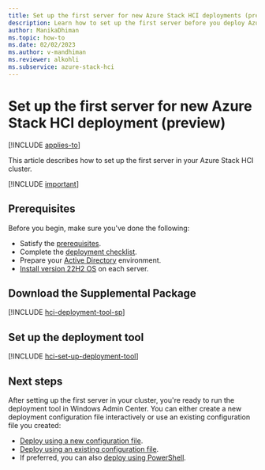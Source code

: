 ```yaml
--- 
title: Set up the first server for new Azure Stack HCI deployments (preview) 
description: Learn how to set up the first server before you deploy Azure Stack HCI (preview).
author: ManikaDhiman
ms.topic: how-to
ms.date: 02/02/2023
ms.author: v-mandhiman
ms.reviewer: alkohli
ms.subservice: azure-stack-hci
---
```


# Set up the first server for new Azure Stack HCI deployment (preview)

[!INCLUDE [applies-to](../../includes/hci-applies-to-supplemental-package.md)]

This article describes how to set up the first server in your Azure Stack HCI cluster.

[!INCLUDE [important](../../includes/hci-preview.md)]

## Prerequisites

Before you begin, make sure you've done the following:

- Satisfy the [prerequisites](deployment-tool-prerequisites.md).
- Complete the [deployment checklist](deployment-tool-checklist.md).
- Prepare your [Active Directory](deployment-tool-active-directory.md) environment.
- [Install version 22H2 OS](deployment-tool-install-os.md) on each server.

## Download the Supplemental Package

[!INCLUDE [hci-deployment-tool-sp](../includes/hci-deployment-tool-sp.md)]

## Set up the deployment tool

[!INCLUDE [hci-set-up-deployment-tool](../../includes/hci-set-up-deployment-tool.md)]

## Next steps

After setting up the first server in your cluster, you're ready to run the deployment tool in Windows Admin Center. You can either create a new deployment configuration file interactively or use an existing configuration file you created:

- [Deploy using a new configuration file](deployment-tool-new-file.md).
- [Deploy using an existing configuration file](deployment-tool-existing-file.md).
- If preferred, you can also [deploy using PowerShell](deployment-tool-powershell.md).
